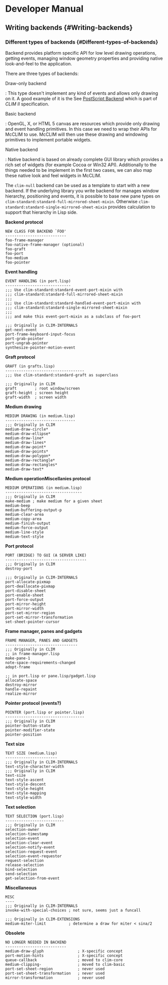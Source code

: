 # Developer Manual

## Writing backends {#Writing-backends}

### Different types of backends {#Different-types-of-backends}
Backend provides platform specific API for low level drawing operations,
getting events, managing window geometry properties and providing native
look-and-feel to the application.

There are three types of backends:

Draw-only backend

:   This type doesn't implement any kind of events and allows only
    drawing on it. A good example of it is the See [PostScript
    Backend](#PostScript-Backend) which is part of *CLIM II*
    specification.

Basic backend

:   OpenGL, X, or HTML 5 canvas are resources which provide only drawing
    and event handling primitives. In this case we need to wrap their
    APIs for McCLIM to use. McCLIM will then use these drawing and
    windowing primitives to implement portable widgets.

Native backend

:   Native backend is based on already complete GUI library which
    provides a rich set of widgets (for example Cocoa or Win32 API).
    Additionally to the things needed to be implement in the first two
    cases, we can also map these native look and feel widgets in McCLIM.

The `clim-null` backend can be used as a template to start with a new
backend. If the underlying library you write backend for manages window
hierarchy, positioning and events, it is possible to base new pane types
on `clim-standard:standard-full-mirrored-sheet-mixin`. Otherwise
`clim-standard:standard-single-mirrored-sheet-mixin` provides
calculation to support that hierarchy in Lisp side.

**Backend protocol**

    NEW CLASS FOR BACKEND `FOO'
    ---------------------------
    foo-frame-manager
    foo-native-frame-manager (optional)
    foo-graft
    foo-port
    foo-medium
    foo-pointer

**Event handling**

    EVENT HANDLING (in port.lisp)
    -----------------------------
    ;;; Use clim-standard:standard-event-port-mixin with
    ;;; clim-standard:standard-full-mirrored-sheet-mixin
    ;;;
    ;;; Use clim-standard:standard-handled-event-port-mixin with
    ;;; clim-standard:standard-single-mirrored-sheet-mixin
    ;;;
    ;;; and make this event-port-mixin as a subclass of foo-port

    ;;; Originally in CLIM-INTERNALS
    get-next-event
    port-frame-keyboard-input-focus
    port-grab-pointer
    port-ungrab-pointer
    synthesize-pointer-motion-event

**Graft protocol**

    GRAFT (in grafts.lisp)
    -----------------------------------
    ;;; Use clim-standard:standard-graft as superclass

    ;;; Originally in CLIM
    graft        ; root window/screen
    graft-height ; screen height
    graft-width  ; screen width

**Medium drawing**

    MEDIUM DRAWING (in medium.lisp)
    -------------------------------
    ;;; Originally in CLIM
    medium-draw-circle*
    medium-draw-ellipse*
    medium-draw-line*
    medium-draw-lines*
    medium-draw-point*
    medium-draw-points*
    medium-draw-polygon*
    medium-draw-rectangle*
    medium-draw-rectangles*
    medium-draw-text*

**Medium operationMiscellanies protocol**

    MEDIUM OPERATIONS (in medium.lisp)
    ----------------------------------
    ;;; Originally in CLIM
    make-medium ; make medium for a given sheet
    medium-beep
    medium-buffering-output-p
    medium-clear-area
    medium-copy-area
    medium-finish-output
    medium-force-output
    medium-line-style
    medium-text-style

**Port protocol**

    PORT (BRIDGE) TO GUI (A SERVER LIKE)
    ------------------------------------
    ;;; Originally in CLIM
    destroy-port

    ;;; Originally in CLIM-INTERNALS
    port-allocate-pixmap
    port-deallocate-pixmap
    port-disable-sheet
    port-enable-sheet
    port-force-output
    port-mirror-height
    port-mirror-width
    port-set-mirror-region
    port-set-mirror-transformation
    set-sheet-pointer-cursor

**Frame manager, panes and gadgets**

    FRAME MANAGER, PANES AND GADGETS
    --------------------------------
    ;;; Originally in CLIM
    ;; in frame-manager.lisp
    make-pane-1
    note-space-requirements-changed
    adopt-frame

    ;; in port.lisp or pane.lisp/gadget.lisp
    allocate-space
    destroy-mirror
    handle-repaint
    realize-mirror

**Pointer protocol (events?)**

    POINTER (port.lisp or pointer.lisp)
    -----------------------------------
    ;;; Originally in CLIM
    pointer-button-state
    pointer-modifier-state
    pointer-position

**Text size**

    TEXT SIZE (medium.lisp)
    -----------------------
    ;;; Originally in CLIM-INTERNALS
    text-style-character-width
    ;;; Originally in CLIM
    text-size
    text-style-ascent
    text-style-descent
    text-style-height
    text-style-mapping
    text-style-width

**Text selection**

    TEXT SELECTION (port.lisp)
    --------------------------
    ;;; Originally in CLIM
    selection-owner
    selection-timestamp
    selection-event
    selection-clear-event
    selection-notify-event
    selection-request-event
    selection-event-requestor
    request-selection
    release-selection
    bind-selection
    send-selection
    get-selection-from-event

**Miscellaneous**

    MISC
    ----
    ;;; Originally in CLIM-INTERNALS
    invoke-with-special-choices ; not sure, seems just a funcall

    ;;; Originally in CLIM-EXTENSIONS
    medium-miter-limit          ; determine a draw for miter < sina/2

**Obsolete**

    NO LONGER NEEDED IN BACKEND
    ---------------------------
    medium-draw-glyph               ; X-specific concept
    port-motion-hints               ; X-specific concept
    queue-callback                  ; moved to clim-core
    medium-clipping-                ; moved to clim-basic
    port-set-sheet-region           ; never used
    port-set-sheet-transformation   ; never used
    mirror-transformation           ; never used
